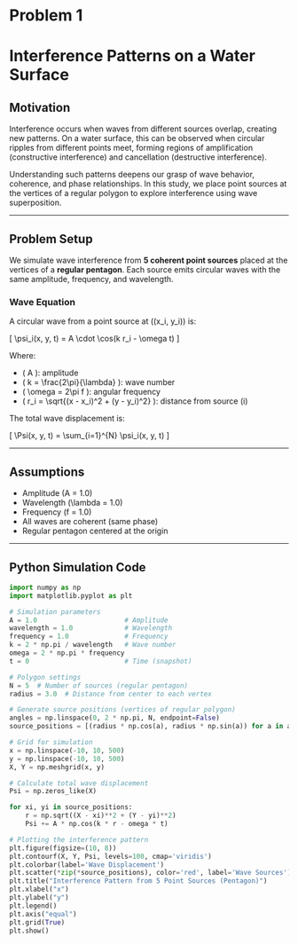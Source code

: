 # Problem 1
# Interference Patterns on a Water Surface

## Motivation

Interference occurs when waves from different sources overlap, creating new patterns. On a water surface, this can be observed when circular ripples from different points meet, forming regions of amplification (constructive interference) and cancellation (destructive interference).

Understanding such patterns deepens our grasp of wave behavior, coherence, and phase relationships. In this study, we place point sources at the vertices of a regular polygon to explore interference using wave superposition.

---

## Problem Setup

We simulate wave interference from **5 coherent point sources** placed at the vertices of a **regular pentagon**. Each source emits circular waves with the same amplitude, frequency, and wavelength.

### Wave Equation

A circular wave from a point source at \((x_i, y_i)\) is:

\[
\psi_i(x, y, t) = A \cdot \cos(k r_i - \omega t)
\]

Where:
- \( A \): amplitude
- \( k = \frac{2\pi}{\lambda} \): wave number
- \( \omega = 2\pi f \): angular frequency
- \( r_i = \sqrt{(x - x_i)^2 + (y - y_i)^2} \): distance from source \(i\)

The total wave displacement is:

\[
\Psi(x, y, t) = \sum_{i=1}^{N} \psi_i(x, y, t)
\]

---

## Assumptions

- Amplitude \(A = 1.0\)
- Wavelength \(\lambda = 1.0\)
- Frequency \(f = 1.0\)
- All waves are coherent (same phase)
- Regular pentagon centered at the origin

---

## Python Simulation Code

```python
import numpy as np
import matplotlib.pyplot as plt

# Simulation parameters
A = 1.0                      # Amplitude
wavelength = 1.0             # Wavelength
frequency = 1.0              # Frequency
k = 2 * np.pi / wavelength   # Wave number
omega = 2 * np.pi * frequency
t = 0                        # Time (snapshot)

# Polygon settings
N = 5  # Number of sources (regular pentagon)
radius = 3.0  # Distance from center to each vertex

# Generate source positions (vertices of regular polygon)
angles = np.linspace(0, 2 * np.pi, N, endpoint=False)
source_positions = [(radius * np.cos(a), radius * np.sin(a)) for a in angles]

# Grid for simulation
x = np.linspace(-10, 10, 500)
y = np.linspace(-10, 10, 500)
X, Y = np.meshgrid(x, y)

# Calculate total wave displacement
Psi = np.zeros_like(X)

for xi, yi in source_positions:
    r = np.sqrt((X - xi)**2 + (Y - yi)**2)
    Psi += A * np.cos(k * r - omega * t)

# Plotting the interference pattern
plt.figure(figsize=(10, 8))
plt.contourf(X, Y, Psi, levels=100, cmap='viridis')
plt.colorbar(label='Wave Displacement')
plt.scatter(*zip(*source_positions), color='red', label='Wave Sources')
plt.title("Interference Pattern from 5 Point Sources (Pentagon)")
plt.xlabel("x")
plt.ylabel("y")
plt.legend()
plt.axis("equal")
plt.grid(True)
plt.show()
```
